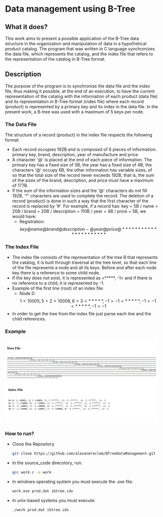 # Data management using B-Tree

## What it does?
This work aims to present a possible application of the B-Tree data structure in the organization and manipulation of data in a hypothetical product catalog. The program that was written in C language synchronizes the data file, which represents the catalog, and the index file that refers to the representation of the catalog in B-Tree format.

## Description
The purpose of the program is to synchronize the data file and the index file, thus making it possible, at the end of an execution, to have the current representation of the catalog with the information of each product (data file) and its representation in B-Tree format (index file) where each record (product) is represented by a primary key and its index in the data file. In the present work, a B-tree was used with a maximum of 5 keys per node.

### The Data File
The structure of a record (product) in the index file respects the following format:
- Each record occupies 192B and is composed of 6 pieces of information: primary key, brand, description, year of manufacture and price.
- A character '@' is placed at the end of each piece of information. The primary key has a fixed size of 5B, the year has a fixed size of 4B, the characters '@' occupy 6B, the other information has variable sizes, of so that the total size of the record never exceeds 192B, that is, the sum of the sizes of the brand, description, and price must have a maximum of 177B.
- If the sum of the information sizes and the '@' characters do not fill 192B, '*' characters are used to complete the record. The deletion of a record (product) is done in such a way that the first character of the record is replaced by '#'. For example, if a record has: key = 5B / name = 20B / brand = 20B / description = 110B / year = 4B / price = 5B, we would have:
    - Registration:
     $$ key@name@brand@description-@year@price@***************** *****$$

### The Index File
- The index file consists of the representation of the tree B that represents the catalog, it is built through traversal at the tree level, so that each line of the file represents a node and all its keys. Before and after each node key there is a reference to some child node.
- If the key does not exist, it is represented as <*****, -1> and if there is no reference to a child, it is represented by -1. 
- Example of the first line (root) of an index file:
    - Node 0: 
     $$1<10005, 5>2<10008, 8>3<*****, -1>-1<*****, -1>-1<*****,-1>-1$$
- In order to get the tree from the index file just parse each line and the child references.

### Example
![title](./images/img.png)


### How to run?
- Clone the Repository
    ```bash
    git clone https://github.com/alexandreclem/BTreeDataManagement.git
    ```
- In the source_code direcotory, run:
    ```bash
    gcc work.c -o work
    ```
- In windows operating system you must execute the *.exe* file:
    ```bash
    work.exe prod.dat ibtree.idx
    ```
- In unix-based systems you must execute:
    ```bash
    ./work prod.dat ibtree.idx
    ```
